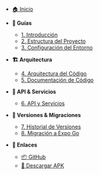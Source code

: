 <!-- docs/_sidebar.md -->

* [🏠 Inicio](/)

* **📖 Guías**
  * [1. Introducción](1.Introduccion.md)
  * [2. Estructura del Proyecto](2.Estructura-del-Proyecto.md)
  * [3. Configuración del Entorno](3.Configuracion-del-Entorno.md)

* **🏗️ Arquitectura**
  * [4. Arquitectura del Código](4.Arquitectura-del-Codigo.md)
  * [5. Documentación de Código](5.Documentacion-de-codigo.md)

* **🔌 API & Servicios**
  * [6. API y Servicios](6.Api-Servicios.md)

* **📝 Versiones & Migraciones**
  * [7. Historial de Versiones](7.Historial-de-Versiones.md)
  * [8. Migración a Expo Go](8.Migracion-Expo-Go-Guia-completa.md)

* **🔗 Enlaces**
  * [📦 GitHub](https://github.com/FERNANDOANGEL202123767/ClevCloud-app)
  * [📱 Descargar APK](https://github.com/FERNANDOANGEL202123767/ClevCloud-app/releases/tag/V1)